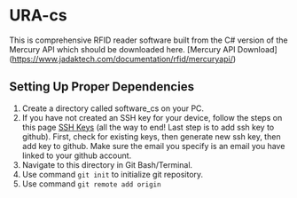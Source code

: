 # URA-cs
This is comprehensive RFID reader software built from the C# version of the Mercury API which should be downloaded here. 
[Mercury API Download] (https://www.jadaktech.com/documentation/rfid/mercuryapi/)
## Setting Up Proper Dependencies

1. Create a directory called software_cs on your PC.
2. If you have not created an SSH key for your device, follow the steps on this page [SSH Keys](https://help.github.com/articles/checking-for-existing-ssh-keys/) (all the way to end! Last step is to add ssh key to github). First, check for existing keys, then generate new ssh key, then add key to github. Make sure the email you specify is an email you have linked to your github account. 
2. Navigate to this directory in Git Bash/Terminal.
3. Use command `git init` to initialize git repository.
4. Use command `git remote add origin`
